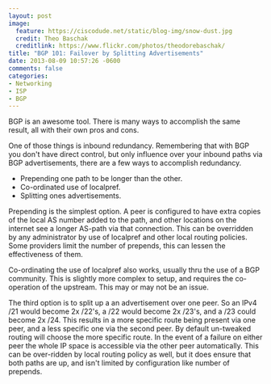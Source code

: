 ```yaml
---
layout: post
image:
  feature: https://ciscodude.net/static/blog-img/snow-dust.jpg
  credit: Theo Baschak
  creditlink: https://www.flickr.com/photos/theodorebaschak/
title: "BGP 101: Failover by Splitting Advertisements"
date: 2013-08-09 10:57:26 -0600
comments: false
categories:
- Networking
- ISP
- BGP
---
```

BGP is an awesome tool. There is many ways to accomplish the same result, all with their own pros and cons.

One of those things is inbound redundancy. Remembering that with BGP you don't have direct control, but only influence over your inbound paths via BGP advertisements, there are a few ways to accomplish redundancy.

<!--more-->

*	Prepending one path to be longer than the other.
*	Co-ordinated use of localpref.
*	Splitting ones advertisements.

Prepending is the simplest option. A peer is configured to have extra copies of the local AS number added to the path, and other locations on the internet see a longer AS-path via that connection. This can be overridden by any administrator by use of localpref and other local routing policies. Some providers limit the number of prepends, this can lessen the effectiveness of them.

Co-ordinating the use of localpref also works, usually thru the use of a BGP community. This is slightly more complex to setup, and requires the co-operation of the upstream. This may or may not be an issue.

The third option is to split up a an advertisement over one peer. So an IPv4 /21 would become 2x /22's, a /22 would become 2x /23's, and a /23 could become 2x /24. This results in a more specific route being present via one peer, and a less specific one via the second peer. By default un-tweaked routing will choose the more specific route. In the event of a failure on either peer the whole IP space is accessible via the other peer automatically. This can be over-ridden by local routing policy as well, but it does ensure that both paths are up, and isn't limited by configuration like number of prepends.
